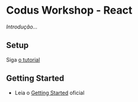 # Codus Workshop - React
*Introdução...*

## Setup
Siga [o tutorial](./SETUP.md)

## Getting Started
* Leia o [Getting Started](https://facebook.github.io/react/docs/installation.html) oficial
